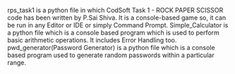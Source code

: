 rps_task1 is a python file in which CodSoft Task 1 - ROCK PAPER SCISSOR code has been written by P.Sai Shiva. It is a console-based game so, it can be run in any Editor or IDE or simply Command Prompt.
Simple_Calculator is a python file which is a console based program which is used to perform basic arithmetic operations. It includes Error Handling too.
pwd_generator(Password Generator) is a python file which is a console based program used to generate random passwords within a particular range.
